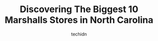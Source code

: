 ---
layout: ampstory
image: https://i0.wp.com/www.depkes.org/wp-content/uploads/2023/06/marshalls-0-in-north-carolina-1685967888.jpeg?resize=640,853
author: techidn
featured: false
description: Discover the impressive array of Marshalls options in North Carolina, where you can find 10 of the largest Marshalls establishments in the area. From renowned classics to hidden gems, North 
title: Discovering The Biggest 10 Marshalls Stores in North Carolina
cover:
   title: Discovering The Biggest 10 Marshalls Stores in North Carolina
   subtitle: Rickpate
   background: https://www.depkes.org/wp-content/uploads/2023/06/marshalls-0-in-north-carolina-1685967888.jpeg

pages: 
 - layout: thirds
   top: <h1>#1 Marshalls & HomeGoods</h1>
   bottom: "<p>While I do like the treasure hunt aspect of Marshalls/Homegoods. Im not sure it outweighs the pain of standing in a line that extends to the rear of the store</p>"
   background: https://www.depkes.org/wp-content/uploads/2023/06/marshalls-1-in-north-carolina-1685967888.jpeg
   backgroundblur: true
 - layout: thirds
   top: <h1>#2 Marshalls</h1>
   bottom: "<p>118 S Sharon Amity Rd, Charlotte, NC 28211, United States</p>"
   background: https://www.depkes.org/wp-content/uploads/2023/06/marshalls-2-in-north-carolina-1685967889.jpeg
   cta:
      link: https://www.depkes.org/blog/discovering-the-biggest-10-marshalls-stores-in-north-carolina/
      text: Discovering The Biggest 10 Marshalls Stores in North Carolina
 - layout: thirds
   top: <h1>#3 Marshalls</h1>
   bottom: "<p>5438 New Hope Commons Dr, Durham, NC 27707, United States</p>"
   background: https://www.depkes.org/wp-content/uploads/2023/06/marshalls-3-in-north-carolina-1685967889.jpeg
   cta:
      link: https://www.depkes.org/blog/discovering-the-biggest-10-marshalls-stores-in-north-carolina/
      text: Discovering The Biggest 10 Marshalls Stores in North Carolina
 - layout: thirds
   top: <h1>#4 Marshalls</h1>
   bottom: "<p>6814 Parker Farm Dr, Wilmington, NC 28405, United States</p>"
   background: https://images.unsplash.com/photo-1608411404720-c8f0417bcdba?ixlib=rb-4.0.3&ixid=MnwxMjA3fDB8MHxwaG90by1wYWdlfHx8fGVufDB8fHx8&auto=format&fit=crop&w=640&h=853&q=80
   cta:
      link: https://www.depkes.org/blog/discovering-the-biggest-10-marshalls-stores-in-north-carolina/
      text: Discovering The Biggest 10 Marshalls Stores in North Carolina
 - layout: thirds
   top: <h1>#5 Marshalls</h1>
   bottom: "<p>2091 Skibo Rd, Fayetteville, NC 28314, United States</p>"
   background: https://images.unsplash.com/photo-1527066579998-dbbae57f45ce?ixlib=rb-4.0.3&ixid=MnwxMjA3fDB8MHxwaG90by1wYWdlfHx8fGVufDB8fHx8&auto=format&fit=crop&w=640&h=853&q=80
   cta:
      link: https://www.depkes.org/blog/discovering-the-biggest-10-marshalls-stores-in-north-carolina/
      text: Discovering The Biggest 10 Marshalls Stores in North Carolina
 - layout: thirds
   top: <h1>#6 Marshalls</h1>
   bottom: "<p>375 Faith Rd, Salisbury, NC 28146, United States</p>"
   background: https://images.unsplash.com/photo-1591393223703-56fe1347ac62?ixlib=rb-4.0.3&ixid=MnwxMjA3fDB8MHxwaG90by1wYWdlfHx8fGVufDB8fHx8&auto=format&fit=crop&w=640&h=853&q=80
   cta:
      link: https://www.depkes.org/blog/discovering-the-biggest-10-marshalls-stores-in-north-carolina/
      text: Discovering The Biggest 10 Marshalls Stores in North Carolina
 - layout: thirds
   top: <h1>#7 Marshalls</h1>
   bottom: "<p>2330 Matthews Township Pkwy, Matthews, NC 28105, United States</p>"
   background: https://images.unsplash.com/photo-1533998839656-76f5e4b2bccb?ixlib=rb-4.0.3&ixid=MnwxMjA3fDB8MHxwaG90by1wYWdlfHx8fGVufDB8fHx8&auto=format&fit=crop&w=640&h=853&q=80
   cta:
      link: https://www.depkes.org/blog/discovering-the-biggest-10-marshalls-stores-in-north-carolina/
      text: Discovering The Biggest 10 Marshalls Stores in North Carolina
 - layout: thirds
   middle: Continue reading...
   background: https://images.unsplash.com/photo-1613843873231-1447db182f97?ixlib=rb-4.0.3&ixid=MnwxMjA3fDB8MHxwaG90by1wYWdlfHx8fGVufDB8fHx8&auto=format&fit=crop&w=640&h=853&q=80
   cta:
      link: https://www.depkes.org/blog/discovering-the-biggest-10-marshalls-stores-in-north-carolina/
      text: Discovering The Biggest 10 Marshalls Stores in North Carolina
      
---